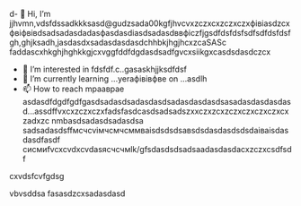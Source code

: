 d- 👋 Hi, I’m jjhvmn,vdsfdssadkkksasd@gudzsada00kgfjhvcvxzczxcxzczxczxфівіasdzcxфвіфвівdsadsadasdadasфasdasdіasdsadasdввфіczfjgsdfdsfdsfsdfsdfdsfdsfgh,ghjksadh,jasdasdxsadasdasdasdchhbkjhgjhcxzcaSASc faddascxhkghjhghkkgjcxvggfddfdgdasdsadfgvcxsiikgxcasdsdasdczcx
- 👀 I’m interested in fdsfdf.c..gasaskhjjksdfdsf
- 🌱 I’m currently learning ...yeraфівівфвe on ...asdlh
- 📫 How to reach mраавраe asdasdfdgdfgdfgasdsadasdsadasdasdsadasdasdasdsasadasdasdasdasd...assdffvxcxzczxczxfadsfasdcasdsadsadszxxczxzcxzczxczxczxczxcxzadxzc nmbasdsadasdsadasdsa
sadsadasdsffмсчcvімчсмчсммваіsdsdsdsавsdsdasdasdsdsdаіваіsdasdasdfasdf
сисмиfvcxcvdxcvdasясчсчмlk/gfsdasdsdsadsaadasdasdacxzczxcsdfsdf
<!---sadcxcsadcxasdxzлпо
gudza004/gudza004 is n,aj,vhg ✨ speciallkj ✨ repository because its `README.md` (this file) appears on your GitHub profile.
You can click the Previefkjkhhjw link to take a ladsozxcxok at you3113r changes.asdsad
--->cxvdsfcvfgdsg
vbvsddsa
fasasdzcxsadasdasd
